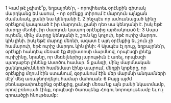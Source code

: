 1 Կամ թէ չգիտէ՞ք, եղբայրնե՛ր, - որովհետեւ օրէնքին գիտակ մարդկանց եմ ասում, - որ օրէնքը տիրում է մարդուն այնքան ժամանակ, քանի նա կենդանի է. 2 ինչպէս որ ամուսնացած կինը օրէնքով կապուած է իր մարդուն, քանի դեռ սա կենդանի է. իսկ եթէ մարդը մեռնի, իր մարդուն կապող օրէնքից արձակուած է: 3 Ապա ուրեմն, մինչ մարդը կենդանի է, շուն կը կոչուի, եթէ ուրիշ մարդու կին լինի. իսկ եթէ մարդը մեռնի, ազատ է այդ օրէնքից եւ շուն չի համարուի, եթէ ուրիշ մարդու կին լինի: 4 Այսպէս էլ դուք, եղբայրնե՛ր, օրէնքի հանդէպ մեռած էք Քրիստոսի մարմնով, որպէսզի լինէք ուրիշինը, նրանը, որ մեռելներից յարութիւն է առել, որպէսզի պտղաբեր լինենք Աստծու համար. 5 քանզի, մինչ մարմնական ցանկութիւնների համեմատ էինք ապրում, մեղքի կրքերը, որ օրէնքից մղում էին ստանում, զօրանում էին մեր մարմնի անդամների մէջ՝ մեզ առաջնորդելու համար մահուան: 6 Բայց այժմ բեռնաթափուեցինք օրէնքից, քանզի մեռա՛նք այն բանի նկատմամբ, որով բռնուած էինք, որպէսզի ծառայենք Հոգու նորոգութեամբ եւ ո՛չ գրուածքի հնութեամբ:
